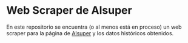 # Web Scraper de Alsuper

En este repositorio se encuentra (o al menos está en proceso) un web scraper para la página de [Alsuper](https://alsuper.com/) y los datos históricos obtenidos.